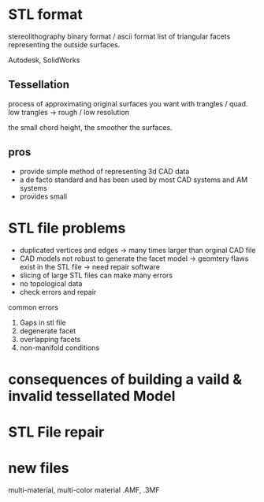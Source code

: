 # STL format
stereolithography 
binary format / ascii format
list of triangular facets representing the outside surfaces.

Autodesk, SolidWorks

## Tessellation
process of approximating original surfaces you want with trangles / quad.
low trangles -> rough / low resolution

the small chord height, the smoother the surfaces.

## pros
- provide simple method of representing 3d CAD data
- a de facto standard and has been used by most CAD systems and AM systems
- provides small


# STL file problems
- duplicated vertices and edges -> many times larger than orginal CAD file
- CAD models not robust to generate the facet model -> geomtery flaws exist in the STL file -> need repair software
- slicing of large STL files can make many errors
- no topological data
- check errors and repair

common errors
1. Gaps in stl file
2. degenerate facet
3. overlapping facets
4. non-manifold conditions

# consequences of building a vaild & invalid tessellated Model

# STL File repair

# new files

multi-material, multi-color material
.AMF, .3MF